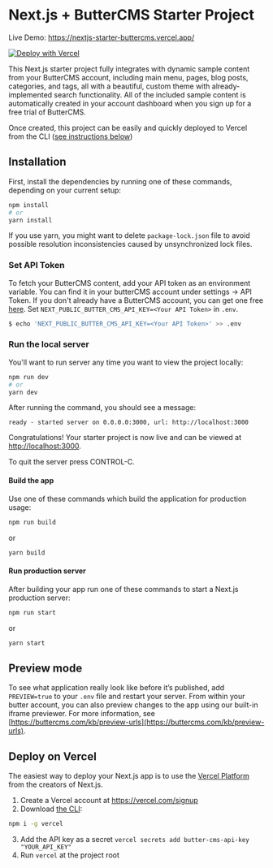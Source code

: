 # Next.js + ButterCMS Starter Project
Live Demo: https://nextjs-starter-buttercms.vercel.app/

[![Deploy with Vercel](https://vercel.com/button)](https://vercel.com/new/clone?repository-url=https%3A%2F%2Fgithub.com%2FButterCMS%2Fnextjs-starter-buttercms)

  
This Next.js starter project fully integrates with dynamic sample content from your ButterCMS account, including main menu, pages, blog posts, categories, and tags, all with a beautiful, custom theme with already-implemented search functionality. All of the included sample content is automatically created in your account dashboard when you sign up for a free trial of ButterCMS.

Once created, this project can be easily and quickly deployed to Vercel from the CLI ([see instructions below](#deploy-on-vercel))


## Installation

First, install the dependencies by running one of these commands, depending on your current setup:
```bash
npm install
# or
yarn install
```

If you use yarn, you might want to delete `package-lock.json` file to avoid possible  resolution inconsistencies caused by unsynchronized lock files.

### Set API Token

To fetch your ButterCMS content, add your API token as an environment variable. You can find it in your butterCMS account under settings -> API Token. If you don't already have a ButterCMS account, you can get one free [here](https://buttercms.com/join/). Set `NEXT_PUBLIC_BUTTER_CMS_API_KEY=<Your API Token>` in `.env`.

```bash
$ echo 'NEXT_PUBLIC_BUTTER_CMS_API_KEY=<Your API Token>' >> .env
```

### Run the local server
You'll want to run server any time you want to view the project locally:

```bash
npm run dev
# or
yarn dev
```
After running the command, you should see a message:
```
ready - started server on 0.0.0.0:3000, url: http://localhost:3000
```
Congratulations! Your starter project is now live and can be viewed at [http://localhost:3000](http://localhost:3000).

To quit the server press CONTROL-C.

#### Build the app
Use one of these commands which build the application for production usage:

```bash
npm run build
```

or

```bash
yarn build
```

#### Run production server
After building your app run one of these commands to start a Next.js production server:

```bash
npm run start
```

or

```bash
yarn start
```

## Preview mode
To see what application really look like before it’s published, add `PREVIEW=true` to your `.env` file and restart your server. From within your butter account, you can also preview changes to the app using our built-in iframe previewer. For more information, see [https://buttercms.com/kb/preview-urls](https://buttercms.com/kb/preview-urls).

## Deploy on Vercel

The easiest way to deploy your Next.js app is to use the [Vercel Platform](https://vercel.com/new?utm_medium=default-template&filter=next.js&utm_source=create-next-app&utm_campaign=create-next-app-readme) from the creators of Next.js.

1. Create a Vercel account at https://vercel.com/signup
2. Download [the CLI](https://vercel.com/download):
```bash
npm i -g vercel
```
3. Add the API key as a secret `vercel secrets add butter-cms-api-key "YOUR_API_KEY"`
4. Run `vercel` at the project root
